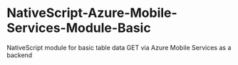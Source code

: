 # NativeScript-Azure-Mobile-Services-Module-Basic
NativeScript module for basic table data GET via Azure Mobile Services as a backend
